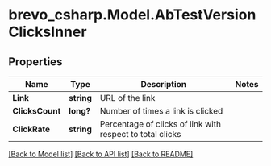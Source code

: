 # brevo_csharp.Model.AbTestVersionClicksInner
## Properties

Name | Type | Description | Notes
------------ | ------------- | ------------- | -------------
**Link** | **string** | URL of the link | 
**ClicksCount** | **long?** | Number of times a link is clicked | 
**ClickRate** | **string** | Percentage of clicks of link with respect to total clicks | 

[[Back to Model list]](../README.md#documentation-for-models) [[Back to API list]](../README.md#documentation-for-api-endpoints) [[Back to README]](../README.md)

